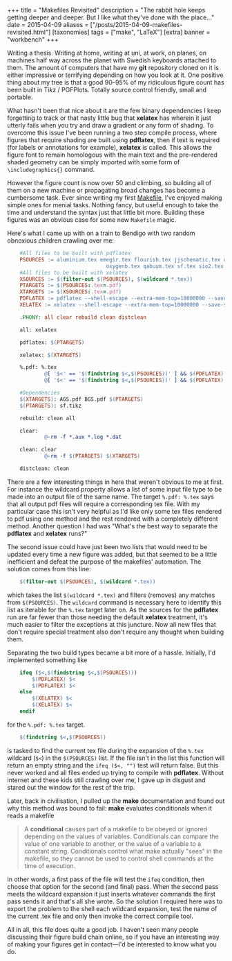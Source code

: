 +++
title = "Makefiles Revisited"
description = "The rabbit hole keeps getting deeper and deeper. But I like what they've done with the place..."
date = 2015-04-09
aliases = ["/posts/2015-04-09-makefiles-revisited.html"]
[taxonomies]
tags = ["make", "LaTeX"]
[extra]
banner = "workbench"
+++

Writing a thesis. Writing at home, writing at uni, at work, on planes, on machines half way across the planet with Swedish keyboards attached to them. The amount of computers that have my __git__ repository cloned on it is either impressive or terrifying depending on how you look at it. One positive thing about my tree is that a good 90&ndash;95% of my ridiculous figure count has been built in Ti*k*z / PGFPlots. Totally source control friendly, small and portable.

<!-- more -->
What hasn't been that nice about it are the few binary dependencies I keep forgetting to track or that nasty little bug that __xelatex__ has wherein it just utterly fails when you try and draw a gradient or any form of shading. To overcome this issue I've been running a two step compile process, where figures that require shading are built using __pdflatex__, then if text is required (for labels or annotations for example), __xelatex__ is called. This allows the figure font to remain homologous with the main text and the pre-rendered shaded geometry can be simply imported with some form of `\includegraphics{}` command.

However the figure count is now over 50 and climbing, so building all of them on a new machine or propagating broad changes has become a cumbersome task. Ever since writing my first [Makefile](/unveiling-some-makefile-black-magic), I've enjoyed making simple ones for menial tasks. Nothing fancy, but useful enough to take the time and understand the syntax just that little bit more. Building these figures was an obvious case for some new `Makefile` magic.

Here's what I came up with on a train to Bendigo with two random obnoxious children crawling over me:

``` makefile
    #All files to be built with pdflatex
    PSOURCES := aluminium.tex emegir.tex flourish.tex jjschematic.tex oxygen.tex \\
                                oxygenb.tex qabuum.tex sf.tex sio2.tex
    #All files to be built with xelatex
    XSOURCES := $(filter-out $(PSOURCES), $(wildcard *.tex))
    PTARGETS := $(PSOURCES:.tex=.pdf)
    XTARGETS := $(XSOURCES:.tex=.pdf)
    PDFLATEX := pdflatex --shell-escape --extra-mem-top=10000000 --save-size=80000
    XELATEX := xelatex --shell-escape --extra-mem-top=10000000 --save-size=80000

    .PHONY: all clear rebuild clean distclean

    all: xelatex

    pdflatex: $(PTARGETS)

    xelatex: $(XTARGETS)

    %.pdf: %.tex
            @[ '$<' == '$(findstring $<,$(PSOURCES))' ] && $(PDFLATEX) $< || $(XELATEX) $<
            @[ '$<' == '$(findstring $<,$(PSOURCES))' ] && $(PDFLATEX) $< || $(XELATEX) $<

    #Dependencies
    $(XTARGETS): AGS.pdf BGS.pdf $(PTARGETS)
    $(PTARGETS): sf.tikz

    rebuild: clean all

    clear:
            @-rm -f *.aux *.log *.dat

    clean: clear
            @-rm -f $(PTARGETS) $(XTARGETS)

    distclean: clean
```

There are a few interesting things in here that weren't obvious to me at first. For instance the wildcard property allows a list of some input file type to be made into an output file of the same name. The target `%.pdf: %.tex` says that all output pdf files will require a corresponding tex file. With my particular case this isn't very helpful as I'd like only some tex files rendered to pdf using one method and the rest rendered with a completely different method. Another question I had was "What's the best way to separate the __pdflatex__ and __xelatex__ runs?"

The second issue could have just been two lists that would need to be updated every time a new figure was added, but that seemed to be a little inefficient and defeat the purpose of the makefiles' automation. The solution comes from this line:

``` makefile
    $(filter-out $(PSOURCES), $(wildcard *.tex))
```
which takes the list `$(wildcard *.tex)` and filters (removes) any matches from `$(PSOURCES)`. The `wildcard` command is necessary here to identify this list as iterable for the `%.tex` target later on. As the sources for the __pdflatex__ run are far fewer than those needing the default __xelatex__ treatment, it's much easier to filter the exceptions at this juncture. Now all new files that don't require special treatment also don't require any thought when building them.

Separating the two build types became a bit more of a hassle. Initially, I'd implemented something like

``` makefile
    ifeq ($<,$(findstring $<,$(PSOURCES)))
        $(PDFLATEX) $<
        $(PDFLATEX) $<
    else
        $(XELATEX) $<
        $(XELATEX) $<
    endif
```

for the `%.pdf: %.tex` target.

``` makefile
    $(findstring $<,$(PSOURCES))
```

is tasked to find the current tex file during the expansion of the `%.tex` wildcard (`$<`) in the `$(PSOURCES)` list. If the file isn't in the list this function will return an empty string and the `ifeq ($<, "")` test will return false. But this never worked and all files ended up trying to compile with __pdflatex__. Without internet and these kids still crawling over me, I gave up in disgust and stared out the window for the rest of the trip.

Later, back in civilisation, I pulled up the __make__ documentation and found out why this method was bound to fail: __make__ evaluates conditionals when it reads a makefile

> A __conditional__ causes part of a makefile to be obeyed or ignored depending on the values of variables. Conditionals can compare the value of one variable to another, or the value of a variable to a constant string. Conditionals control what make actually "sees" in the makefile, so they cannot be used to control shell commands at the time of execution.

In other words, a first pass of the file will test the `ifeq` condition, then choose that option for the second (and final) pass. When the second pass meets the wildcard expansion it just inserts whatever commands the first pass sends it and that's all she wrote. So the solution I required here was to export the problem to the shell each wildcard expansion, test the name of the current .tex file and only then invoke the correct compile tool.

All in all, this file does quite a good job. I haven't seen many people discussing their figure build chain online, so if you have an interesting way of making your figures get in contact&mdash;I'd be interested to know what you do.
